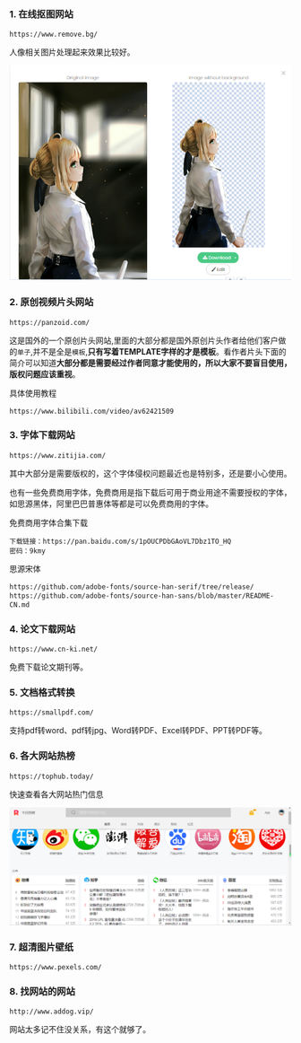 

### 1. 在线抠图网站

```text
https://www.remove.bg/
```

人像相关图片处理起来效果比较好。

![抠图效果演示](resources\bgremove.png)



### 2. 原创视频片头网站

```text
https://panzoid.com/
```

这是国外的一个原创片头网站,里面的大部分都是国外原创片头作者给他们客户做的`单子`,并不是全是`模板`,**只有写着TEMPLATE字样的才是模板**。看作者片头下面的简介可以知道**大部分都是需要经过作者同意才能使用的，所以大家不要盲目使用，版权问题应该重视**。

具体使用教程

```text
https://www.bilibili.com/video/av62421509
```



### 3. 字体下载网站

```text
https://www.zitijia.com/
```

其中大部分是需要版权的，这个字体侵权问题最近也是特别多，还是要小心使用。

也有一些免费商用字体，免费商用是指下载后可用于商业用途不需要授权的字体，如思源黑体，阿里巴巴普惠体等都是可以免费商用的字体。

免费商用字体合集下载

```text
下载链接：https://pan.baidu.com/s/1pOUCPDbGAoVL7Dbz1TO_HQ 
密码：9kmy
```

思源宋体

```text
https://github.com/adobe-fonts/source-han-serif/tree/release/
https://github.com/adobe-fonts/source-han-sans/blob/master/README-CN.md
```



### 4. 论文下载网站

```text
https://www.cn-ki.net/
```

免费下载论文期刊等。



### 5. 文档格式转换

```text
https://smallpdf.com/
```

支持pdf转word、pdf转jpg、Word转PDF、Excel转PDF、PPT转PDF等。



### 6. 各大网站热榜

```text
https://tophub.today/
```

快速查看各大网站热门信息

![](resources\tophub.today.png)



### 7. 超清图片壁纸

```text
https://www.pexels.com/
```



### 8. 找网站的网站

```text
http://www.addog.vip/
```

网站太多记不住没关系，有这个就够了。



